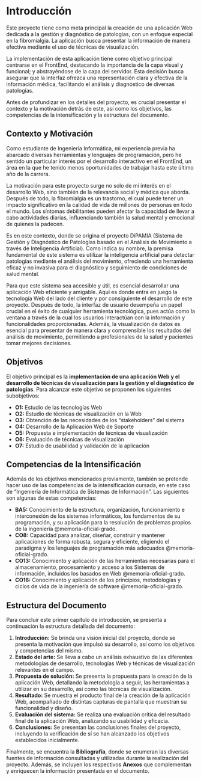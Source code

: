 # Introducción
Este proyecto tiene como meta principal la creación de una aplicación Web dedicada a la gestión y diagnóstico de patologías, con un enfoque especial en la fibromialgia. La aplicación busca presentar la información de manera efectiva mediante el uso de técnicas de visualización.

La implementación de esta aplicación tiene como objetivo principal centrarse en el FrontEnd, destacando la importancia de la capa visual y funcional; y abstrayéndose de la capa del servidor. Esta decisión busca asegurar que la interfaz ofrezca una representación clara y efectiva de la información médica, facilitando el análisis y diagnóstico de diversas patologías.

Antes de profundizar en los detalles del proyecto, es crucial presentar el contexto y la motivación detrás de este, así como los objetivos, las competencias de la intensificación y la estructura del documento.

## Contexto y Motivación
Como estudiante de Ingeniería Informática, mi experiencia previa ha abarcado diversas herramientas y lenguajes de programación, pero he sentido un particular interés por el desarrollo interactivo en el FrontEnd, un área en la que he tenido menos oportunidades de trabajar hasta este último año de la carrera.

La motivación para este proyecto surge no solo de mi interés en el desarrollo Web, sino también de la relevancia social y médica que aborda. Después de todo, la fibromialgia es un trastorno, el cual puede tener un impacto significativo en la calidad de vida de millones de personas en todo el mundo. Los síntomas debilitantes pueden afectar la capacidad de llevar a cabo actividades diarias, influenciando también la salud mental y emocional de quienes la padecen. 

Es en este contexto, donde se origina el proyecto DiPAMIA (Sistema de Gestión y Diagnóstico de Patologías basado en el Análisis de Movimiento a través de Inteligencia Artificial). Como indica su nombre, la premisa fundamental de este sistema es utilizar la inteligencia artificial para detectar patologías mediante el análisis del movimiento, ofreciendo una herramienta eficaz y no invasiva para el diagnóstico y seguimiento de condiciones de salud mental.

Para que este sistema sea accesible y útil, es esencial desarrollar una aplicación Web eficiente y amigable. Aquí es donde entra en juego la tecnología Web del lado del cliente y por consiguiente el desarrollo de este proyecto. Después de todo, la interfaz de usuario desempeña un papel crucial en el éxito de cualquier herramienta tecnológica, pues actúa como la ventana a través de la cual los usuarios interactúan con la información y funcionalidades proporcionadas. Además, la visualización de datos es esencial para presentar de manera clara y comprensible los resultados del análisis de movimiento, permitiendo a profesionales de la salud y pacientes tomar mejores decisiones.

## Objetivos
El objetivo principal es la **implementación de una aplicación Web y el desarrollo de técnicas de visualización para la gestión y el diagnóstico de patologías**. Para alcanzar este objetivo se proponen los siguientes subobjetivos:

- **O1:** Estudio de las tecnologías Web
- **O2:** Estudio de técnicas de visualización en la Web
- **O3:** Obtención de las necesidades de los “stakeholders” del sistema
- **O4:** Desarrollo de la Aplicación Web de Soporte
- **O5:** Propuesta e implementación de técnicas de visualización
- **O6:** Evaluación de técnicas de visualización
- **O7:** Estudio de usabilidad y validación de la aplicación

## Competencias de la Intensificación
Además de los objetivos mencionados previamente, también se pretende hacer uso de las competencias de la intensificación cursada, en este caso de “Ingeniería de Informática de Sistemas de Información”. Las siguientes son algunas de estas competencias:

- **BA5:** Conocimiento de la estructura, organización, funcionamiento e interconexión de los sistemas informáticos, los fundamentos de su programación, y su aplicación para la resolución de problemas propios de la ingeniería @memoria-oficial-grado.
- **CO8:** Capacidad para analizar, diseñar, construir y mantener aplicaciones de forma robusta, segura y eficiente, eligiendo el paradigma y los lenguajes de programación más adecuados @memoria-oficial-grado.
- **CO13:** Conocimiento y aplicación de las herramientas necesarias para el almacenamiento, procesamiento y acceso a los Sistemas de información, incluidos los basados en Web @memoria-oficial-grado.
- **CO16:** Conocimiento y aplicación de los principios, metodologías y ciclos de vida de la ingeniería de software @memoria-oficial-grado.

## Estructura del Documento

Para concluir este primer capítulo de introducción, se presenta a continuación la estructura detallada del documento:

1. **Introducción:** Se brinda una visión inicial del proyecto, donde se presenta la motivación que impulsó su desarrollo, así como los objetivos y competencias del mismo.
2. **Estado del arte:** Se lleva a cabo un análisis exhaustivo de las diferentes metodologías de desarrollo, tecnologías Web y técnicas de visualización relevantes en el campo.
3. **Propuesta de solución:** Se presenta la propuesta para la creación de la aplicación Web, detallando la metodología a seguir, las herramientas a utilizar en su desarrollo, así como las técnicas de visualización.
4. **Resultado:** Se muestra el producto final de la creación de la aplicación Web, acompañado de distintas capturas de pantalla que muestran su funcionalidad y diseño.
5. **Evaluación del sistema:** Se realiza una evaluación crítica del resultado final de la aplicación Web, analizando su usabilidad y eficacia.
6. **Conclusiones:** Se presentan las conclusiones finales del proyecto, incluyendo la verificación de sí se han alcanzado los objetivos establecidos inicialmente.

Finalmente, se encuentra la **Bibliografía**, donde se enumeran las diversas fuentes de información consultadas y utilizadas durante la realización del proyecto. Además, se incluyen los respectivos **Anexos** que complementan y enriquecen la información presentada en el documento.

